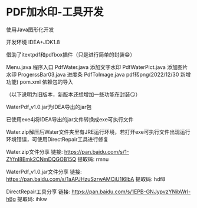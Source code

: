 # PDF加水印-工具开发

使用Java图形化开发

开发环境  IDEA+JDK1.8

借助了itextpdf和pdfbox插件（只是进行简单的封装😁）


Menu.java 程序入口
PdfWater.java  添加文字水印
PdfWaterPict.java  添加图片水印
ProgerssBar03.java   进度条
PdfToImage.java pdf转png(2022/12/30 新增功能)
pom.xml 依赖包的导入

（以下说明为旧版本，新版本还想增加一些功能在封装😏）

WaterPdf_v1.0.jar为IDEA导出的jar包

已使用exe4j将IDEA导出的jar文件转换成exe可执行文件

Water.zip解压后Water文件夹里有JRE运行环境，若打开exe可执行文件出现运行环境错误，可使用DirectRepair工具进行修复

Water.zip文件分享
链接: https://pan.baidu.com/s/1-ZYfnl8Emk2CNmDQGOB15Q 提取码: rmnu

WaterPdf_v1.0.jar文件分享
链接: https://pan.baidu.com/s/1aAPJHzuSzrwAMCjU1I6lbA 提取码: hdf8


DirectRepair工具分享
链接: https://pan.baidu.com/s/1EPB-GNJypvzYNibWrl-hBg 提取码: ihkw





